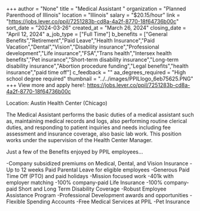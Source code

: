 +++
author = "None"
title = "Medical Assistant "
organization = "Planned Parenthood of Illinois"
location = "Illinois"
salary = "$20.15/hour"
link = "https://jobs.lever.co/ppil/7251283b-cd8a-4a2f-8770-18f64736b00c"
sort_date = "2024-03-26"
created_at = "March 26, 2024"
closing_date = "April 12, 2024"
a_job_type = ["Full Time"]
b_benefits = ["General Benefits","Retirement","Paid Leave","Health Insurance","Paid Vacation","Dental","Vision","Disability insurance","Professional development","Life insurance","FSA","Trans health","Intersex health benefits","Pet insurance","Short-term disability insurance","Long-term disability insurance","Abortion procedure funding","Legal benefits","health insurance","paid time off"]
c_feedback = ""
aa_degrees_required = "High school degree required"
thumbnail = "../../images/PPILlogo_6eb75625.PNG"
+++
View more and apply here!: https://jobs.lever.co/ppil/7251283b-cd8a-4a2f-8770-18f64736b00c

Location: Austin Health Center (Chicago)

The Medical Assistant performs the basic duties of a medical assistant such as, maintaining medical records and logs, also performing routine clerical duties, and responding to patient inquiries and needs including fee assessment and insurance coverage, also basic lab work. This position works under the supervision of the Health Center Manager. 

Just a few of the Benefits enjoyed by PPIL employees…

-Company subsidized premiums on Medical, Dental, and Vision Insurance
-Up to 12 weeks Paid Parental Leave for eligible employees
-Generous Paid Time Off (PTO) and paid holidays
-Mission focused work
-401k with employer matching
-100% company-paid Life Insurance
-100% company-paid Short and Long Term Disability Coverage
-Robust Employee Assistance Program
-Professional Development awards and opportunities
-Flexible Spending Accounts
-Free Medical Services at PPIL
-Pet Insurance